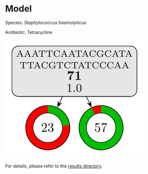 
# Model

Species: *Staphylococcus haemolyticus*

Antibiotic: Tetracycline

<a href="./model.pdf"><img src="./model.png" /></a>

For details, please refer to the [results directory](../../../../../results/cart_b/staphylococcus%20haemolyticus/tetracycline/repeat_7/).

